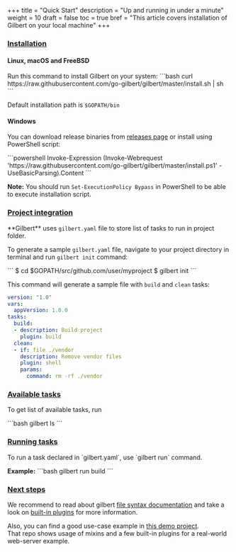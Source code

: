 +++
title = "Quick Start"
description = "Up and running in under a minute"
weight = 10
draft = false
toc = true
bref = "This article covers installation of Gilbert on your local machine"
+++

<h3 class="section-head" id="installation">
    <a href="#installation">Installation</a>
</h3>
<h4>Linux, macOS and FreeBSD</h4>
<p>
    Run this command to install Gilbert on your system:
```bash
curl https://raw.githubusercontent.com/go-gilbert/gilbert/master/install.sh | sh
```

Default installation path is `$GOPATH/bin`
<h4>Windows</h4>
<p>
    You can download release binaries from <a href="https://github.com/go-gilbert/gilbert/releases" target="_blank">releases page</a> or install using PowerShell script:
</p>
```powershell
Invoke-Expression (Invoke-Webrequest 'https://raw.githubusercontent.com/go-gilbert/gilbert/master/install.ps1' -UseBasicParsing).Content
```
<p><b>Note:</b> You should run <code>Set-ExecutionPolicy Bypass</code> in PowerShell to be able to execute installation script.</p>


<h3 class="section-head" id="project-integration">
    <a href="#project-integration">Project integration</a>
</h3>
<p>
    **Gilbert** uses <code>gilbert.yaml</code> file to store list of tasks to run in project folder.
</p>
<p>
    To generate a sample <code>gilbert.yaml</code> file, navigate to your project directory in terminal and run <code>gilbert init</code> command:
</p>
```
$ cd $GOPATH/src/github.com/user/myproject
$ gilbert init
```
<p>
    This command will generate a sample file with <code>build</code> and <code>clean</code> tasks:
</p>

```yaml
version: "1.0"
vars:
  appVersion: 1.0.0
tasks:
  build:
  - description: Build project
    plugin: build
  clean:
  - if: file ./vendor
    description: Remove vendor files
    plugin: shell
    params:
      command: rm -rf ./vendor
```

<h3 class="section-head" id="available-tasks">
    <a href="#available-tasks">Available tasks</a>
</h3>
<p>
    To get list of available tasks, run
</p>
```bash
gilbert ls
```

<h3 class="section-head" id="running-tasks">
    <a href="#running-tasks">Running tasks</a>
</h3>
<p>
    To run a task declared in `gilbert.yaml`, use `gilbert run` command.
</p>
<p>
    <b>Example:</b>
```bash
gilbert run build
```
</p>
<h3 class="section-head" id="next">
    <a href="#next">Next steps</a>
</h3>
<p>
    We recommend to read about gilbert <a href="../schema">file syntax documentation</a> and take a look on <a href="../built-in-plugins">built-in plugins</a> for more information.
</p>
<p>
    Also, you can find a good use-case example in <a href="https://github.com/go-gilbert/demo-go-plugins" target="_blank">this demo project</a>.<br />
    That repo shows usage of mixins and a few built-in plugins for a real-world web-server example.
</p>